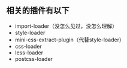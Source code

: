 
## 相关的插件有以下
- import-loader（没怎么见过，没怎么理解）
- style-loader
- mini-css-extract-plugin（代替style-loader）
- css-loader
- less-loader
- postcss-loader